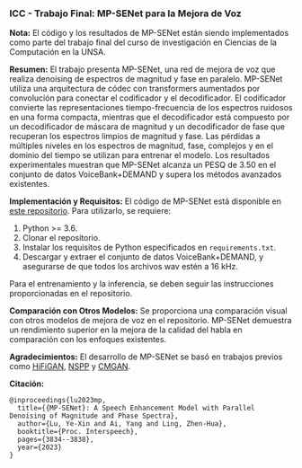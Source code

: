 ### ICC - Trabajo Final: MP-SENet para la Mejora de Voz

**Nota:** El código y los resultados de MP-SENet están siendo implementados como parte del trabajo final del curso de  investigación en Ciencias de la Computación en la UNSA.

**Resumen:**
El trabajo presenta MP-SENet, una red de mejora de voz que realiza denoising de espectros de magnitud y fase en paralelo. MP-SENet utiliza una arquitectura de códec con transformers aumentados por convolución para conectar el codificador y el decodificador. El codificador convierte las representaciones tiempo-frecuencia de los espectros ruidosos en una forma compacta, mientras que el decodificador está compuesto por un decodificador de máscara de magnitud y un decodificador de fase que recuperan los espectros limpios de magnitud y fase. Las pérdidas a múltiples niveles en los espectros de magnitud, fase, complejos y en el dominio del tiempo se utilizan para entrenar el modelo. Los resultados experimentales muestran que MP-SENet alcanza un PESQ de 3.50 en el conjunto de datos VoiceBank+DEMAND y supera los métodos avanzados existentes.

**Implementación y Requisitos:**
El código de MP-SENet está disponible en [este repositorio](https://github.com/yxlu-0102/MP-SENet). Para utilizarlo, se requiere:
1. Python >= 3.6.
2. Clonar el repositorio.
3. Instalar los requisitos de Python especificados en `requirements.txt`.
4. Descargar y extraer el conjunto de datos VoiceBank+DEMAND, y asegurarse de que todos los archivos wav estén a 16 kHz.

Para el entrenamiento y la inferencia, se deben seguir las instrucciones proporcionadas en el repositorio.

**Comparación con Otros Modelos:**
Se proporciona una comparación visual con otros modelos de mejora de voz en el repositorio. MP-SENet demuestra un rendimiento superior en la mejora de la calidad del habla en comparación con los enfoques existentes.

**Agradecimientos:**
El desarrollo de MP-SENet se basó en trabajos previos como [HiFiGAN](https://github.com/jik876/hifi-gan), [NSPP](https://github.com/YangAi520/NSPP) y [CMGAN](https://github.com/ruizhecao96/CMGAN).

**Citación:**
```
@inproceedings{lu2023mp,
  title={{MP-SENet}: A Speech Enhancement Model with Parallel Denoising of Magnitude and Phase Spectra},
  author={Lu, Ye-Xin and Ai, Yang and Ling, Zhen-Hua},
  booktitle={Proc. Interspeech},
  pages={3834--3838},
  year={2023}
}
```